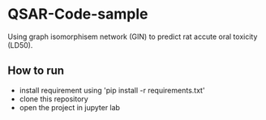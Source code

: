 # QSAR-Code-sample


Using graph isomorphisem network (GIN) to predict rat accute oral toxicity (LD50). 


## How to run
- install requirement using 'pip install -r requirements.txt'
- clone this repository
- open the project in jupyter lab
